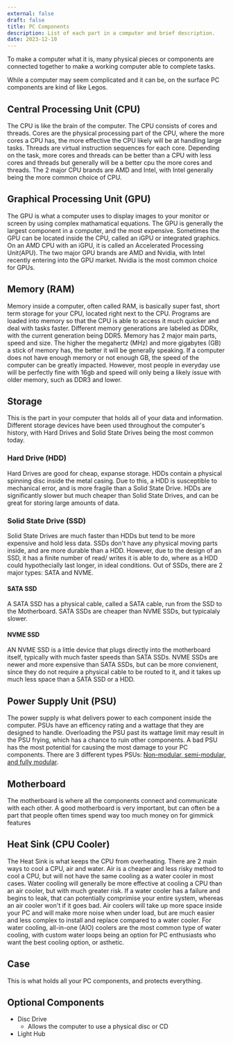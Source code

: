```yaml
---
external: false
draft: false
title: PC Components
description: List of each part in a computer and brief description.
date: 2023-12-10
---
```


To make a computer what it is, many physical pieces or components are connected together to make a working computer able to complete tasks.

While a computer may seem complicated and it can be, on the surface PC components are kind of like Legos.

## Central Processing Unit (CPU)

The CPU is like the brain of the computer. The CPU consists of cores and threads. Cores are the physical processing part of the CPU, where the more cores a CPU has, the more effective the CPU likely will be at handling large tasks. Threads are virtual instruction sequences for each core. Depending on the task, more cores and threads can be better than a CPU with less cores and threads but generally will be a better cpu the more cores and threads. The 2 major CPU brands are AMD and Intel, with Intel generally being the more common choice of CPU.

## Graphical Processing Unit (GPU)

The GPU is what a computer uses to display images to your monitor or screen by using complex mathamatical equations. The GPU is generally the largest component in a computer, and the most expensive. Sometimes the GPU can be located inside the CPU, called an iGPU or integrated graphics. On an AMD CPU with an iGPU, it is called an Accelerated Processing Unit(APU). The two major GPU brands are AMD and Nvidia, with Intel recently entering into the GPU market. Nvidia is the most common choice for GPUs. 

## Memory (RAM)

Memory inside a computer, often called RAM, is basically super fast, short term storage for your CPU, located right next to the CPU. Programs are loaded into memory so that the CPU is able to access it much quicker and deal with tasks faster. Different memory generations are labeled as DDRx, with the current generation being DDR5. Memory has 2 major main parts, speed and size. The higher the megahertz (MHz) and more gigabytes (GB) a stick of memory has, the better it will be generally speaking. If a computer does not have enough memory or not enough GB, the speed of the computer can be greatly impacted. However, most people in everyday use will be perfectly fine with 16gb and speed will only being a likely issue with older memory, such as DDR3 and lower. 

## Storage

This is the part in your computer that holds all of your data and information. Different storage devices have been used throughout the computer's history, with Hard Drives and Solid State Drives being the most common today.

### Hard Drive (HDD)

Hard Drives are good for cheap, expanse storage. HDDs contain a physical spinning disc inside the metal casing. Due to this, a HDD is susceptible to mechanical error, and is more fragile than a Solid State Drive. HDDs are significantly slower but much cheaper than Solid State Drives, and can be great for storing large amounts of data.

### Solid State Drive (SSD)

Solid State Drives are much faster than HDDs but tend to be more expensive and hold less data. SSDs don't have any physical moving parts inside, and are more durable than a HDD. However, due to the design of an SSD, it has a finite number of read/ writes it is able to do, where as a HDD could hypothecially last longer, in ideal conditions. Out of SSDs, there are 2 major types: SATA and NVME.

#### SATA SSD

A SATA SSD has a physical cable, called a SATA cable, run from the SSD to the Motherboard. SATA SSDs are cheaper than NVME SSDs, but typicalaly slower.

#### NVME SSD

AN NVME SSD is a little device that plugs directly into the motherboard itself, typically with much faster speeds than SATA SSDs. NVME SSDs are newer and more expensive than SATA SSDs, but can be more convienent, since they do not require a physical cable to be routed to it, and it takes up much less space than a SATA SSD or a HDD.

## Power Supply Unit (PSU)

The power supply is what delivers power to each component inside the computer. PSUs have an efficency rating and a wattage that they are designed to handle. Overloading the PSU past its wattage limit may result in the PSU frying, which has a chance to ruin other components. A bad PSU has the most potential for causing the most damage to your PC components.  There are 3 different types PSUs: [Non-modular, semi-modular, and fully modular](./psu-types).

## Motherboard

The motherboard is where all the components connect and communicate with each other. A good motherboard is very important, but can often be a part that people often times spend way too much money on for gimmick features

## Heat Sink (CPU Cooler)

The Heat Sink is what keeps the CPU from overheating. There are 2 main ways to cool a CPU, air and water. Air is a cheaper and less risky method to cool a CPU, but will not have the same cooling as a water cooler in most cases. Water cooling will generally be more effective at cooling a CPU than an air cooler, but with much greater risk. If a water cooler has a failure and begins to leak, that can potentially comprimise your entire system, whereas an air cooler won't if it goes bad. Air coolers will take up more space inside your PC and will make more noise when under load, but are much easier and less complex to install and replace compared to a water cooler. For water cooling, all-in-one (AIO) coolers are the most common type of water cooling, with custom water loops being an option for PC enthusiasts who want the best cooling option, or asthetic. 

## Case

This is what holds all your PC components, and protects everything. 

## Optional Components

* Disc Drive
    * Allows the computer to use a physical disc or CD
* Light Hub

